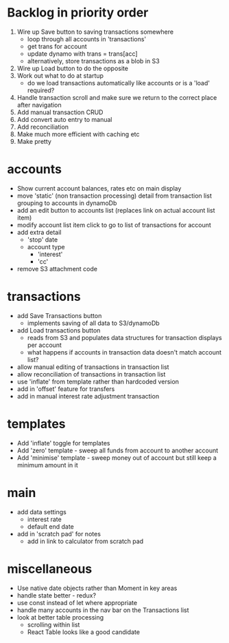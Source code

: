Backlog in priority order
=========================
1. Wire up Save button to saving transactions somewhere
    - loop through all accounts in 'transactions'
    - get trans for account
    - update dynamo with trans = trans[acc]
    - alternatively, store transactions as a blob in S3
2. Wire up Load button to do the opposite
3. Work out what to do at startup
    - do we load transactions automatically like accounts or is a 'load' required?
4. Handle transaction scroll and make sure we return to the correct place after navigation
5. Add manual transaction CRUD
6. Add convert auto entry to manual
7. Add reconciliation
8. Make much more efficient with caching etc
9. Make pretty


accounts
========
- Show current account balances, rates etc on main display
- move 'static' (non transaction processing) detail from transaction list grouping to accounts in dynamoDb
- add an edit button to accounts list (replaces link on actual account list item)
- modify account list item click to go to list of transactions for account
- add extra detail
    - 'stop' date
    - account type
        - 'interest'
        - 'cc'
- remove S3 attachment code

transactions
============
- add Save Transactions button 
    - implements saving of all data to S3/dynamoDb
- add Load transactions button
    - reads from S3 and populates data structures for transaction displays per account
    - what happens if accounts in transaction data doesn't match account list?
- allow manual editing of transactions in transaction list
- allow reconciliation of transactions in transaction list
- use 'inflate' from template rather than hardcoded version
- add in 'offset' feature for transfers
- add in manual interest rate adjustment transaction

templates
=========
- Add 'inflate' toggle for templates
- Add 'zero' template - sweep all funds from account to another account
- Add 'minimise' template - sweep money out of account but still keep a minimum amount in it

main
====
- add data settings
    - interest rate
    - default end date
- add in 'scratch pad' for notes
    - add in link to calculator from scratch pad

miscellaneous
=============
- Use native date objects rather than Moment in key areas
- handle state better - redux?
- use const instead of let where appropriate
- handle many accounts in the nav bar on the Transactions list
- look at better table processing
    - scrolling within list
    - React Table looks like a good candidate